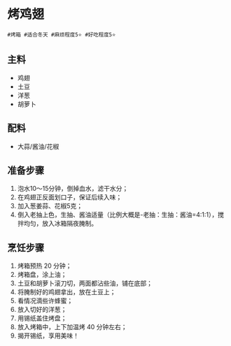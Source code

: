 # 烤鸡翅

```
#烤箱 #适合冬天 #麻烦程度5⭐️ #好吃程度5⭐️
```

## 主料

- 鸡翅
- 土豆
- 洋葱
- 胡萝卜

## 配料

- 大蒜/酱油/花椒

## 准备步骤

1. 泡水10～15分钟，倒掉血水，滤干水分；
2. 在鸡翅正反面划口子，保证后续入味；
3. 加入葱姜蒜、花椒5克；
4. 倒入老抽上色，生抽、酱油适量（比例大概是-老抽：生抽：酱油=4:1:1），搅拌均匀，放入冰箱隔夜腌制。

## 烹饪步骤

1. 烤箱预热 20 分钟；
2. 烤箱盘，涂上油；
3. 土豆和胡萝卜滚刀切，两面都沾些油，铺在底部；
4. 将腌制好的鸡翅拿出，放在土豆上；
5. 看情况滴些许蜂蜜；
6. 放入切好的洋葱；
7. 用锡纸盖住烤盘；
8. 放入烤箱中，上下加温烤 40 分钟左右；
9. 揭开锡纸，享用美味！
